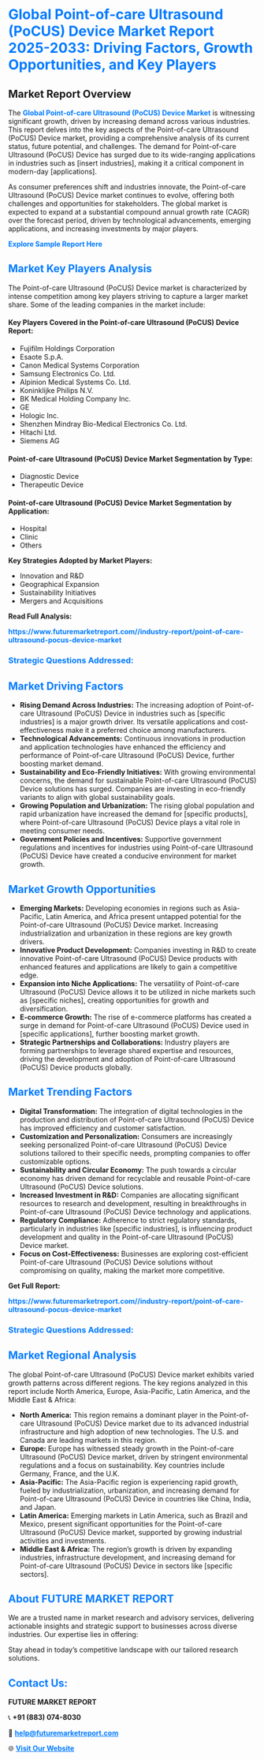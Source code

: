 <h1 style="color: #007BFF;">Global Point-of-care Ultrasound (PoCUS) Device Market Report 2025-2033: Driving Factors, Growth Opportunities, and Key Players</h1>

<section id="overview">
<h2>Market Report Overview</h2>
<p>The <a href="https://www.futuremarketreport.com//industry-report/point-of-care-ultrasound-pocus-device-market" style="color: #007BFF; text-decoration: none;"><strong>Global Point-of-care Ultrasound (PoCUS) Device Market</strong></a> is witnessing significant growth, driven by increasing demand across various industries. This report delves into the key aspects of the Point-of-care Ultrasound (PoCUS) Device market, providing a comprehensive analysis of its current status, future potential, and challenges. The demand for Point-of-care Ultrasound (PoCUS) Device has surged due to its wide-ranging applications in industries such as [insert industries], making it a critical component in modern-day [applications].</p>
<p>As consumer preferences shift and industries innovate, the Point-of-care Ultrasound (PoCUS) Device market continues to evolve, offering both challenges and opportunities for stakeholders. The global market is expected to expand at a substantial compound annual growth rate (CAGR) over the forecast period, driven by technological advancements, emerging applications, and increasing investments by major players.</p>
</section>

<section id="overview">
<p><a href="https://www.futuremarketreport.com//request-sample/reportId=79454" style="color: #007BFF; text-decoration: none;"><strong>Explore Sample Report Here</strong></a></p>
</section>

<section id="key-players">
<h2 style="color: #007BFF;">Market Key Players Analysis</h2>
<p>The Point-of-care Ultrasound (PoCUS) Device market is characterized by intense competition among key players striving to capture a larger market share. Some of the leading companies in the market include:</p>
<h4>Key Players Covered in the Point-of-care Ultrasound (PoCUS) Device Report:</h4>
<ul><li>Fujifilm Holdings Corporation</li><li>Esaote S.p.A.</li><li>Canon Medical Systems Corporation</li><li>Samsung Electronics Co. Ltd.</li><li>Alpinion Medical Systems Co. Ltd.</li><li>Koninklijke Philips N.V.</li><li>BK Medical Holding Company Inc.</li><li>GE</li><li>Hologic Inc.</li><li>Shenzhen Mindray Bio-Medical Electronics Co. Ltd.</li><li>Hitachi Ltd.</li><li>Siemens AG</li></ul>
<h4>Point-of-care Ultrasound (PoCUS) Device Market Segmentation by Type:</h4>
<ul><li>Diagnostic Device</li><li>Therapeutic Device</li></ul>

<h4>Point-of-care Ultrasound (PoCUS) Device Market Segmentation by Application:</h4>
<ul><li>Hospital</li><li>Clinic</li><li>Others</li></ul>
<p><strong>Key Strategies Adopted by Market Players:</strong></p>
<ul>
<li>Innovation and R&D</li>
<li>Geographical Expansion</li>
<li>Sustainability Initiatives</li>
<li>Mergers and Acquisitions</li>
</ul>
</section>

<section>
<p><strong>Read Full Analysis: </strong></p><a href="https://www.futuremarketreport.com//industry-report/point-of-care-ultrasound-pocus-device-market" style="color: #007BFF; text-decoration: none;"><strong>https://www.futuremarketreport.com//industry-report/point-of-care-ultrasound-pocus-device-market</strong></a>
<h3 style="color: #007BFF;">Strategic Questions Addressed:</h3>
</section>

<section id="driving-factors">
<h2 style="color: #007BFF;">Market Driving Factors</h2>
<ul>
<li><strong>Rising Demand Across Industries:</strong> The increasing adoption of Point-of-care Ultrasound (PoCUS) Device in industries such as [specific industries] is a major growth driver. Its versatile applications and cost-effectiveness make it a preferred choice among manufacturers.</li>
<li><strong>Technological Advancements:</strong> Continuous innovations in production and application technologies have enhanced the efficiency and performance of Point-of-care Ultrasound (PoCUS) Device, further boosting market demand.</li>
<li><strong>Sustainability and Eco-Friendly Initiatives:</strong> With growing environmental concerns, the demand for sustainable Point-of-care Ultrasound (PoCUS) Device solutions has surged. Companies are investing in eco-friendly variants to align with global sustainability goals.</li>
<li><strong>Growing Population and Urbanization:</strong> The rising global population and rapid urbanization have increased the demand for [specific products], where Point-of-care Ultrasound (PoCUS) Device plays a vital role in meeting consumer needs.</li>
<li><strong>Government Policies and Incentives:</strong> Supportive government regulations and incentives for industries using Point-of-care Ultrasound (PoCUS) Device have created a conducive environment for market growth.</li>
</ul>
</section>

<section id="growth-opportunities">
<h2 style="color: #007BFF;">Market Growth Opportunities</h2>
<ul>
<li><strong>Emerging Markets:</strong> Developing economies in regions such as Asia-Pacific, Latin America, and Africa present untapped potential for the Point-of-care Ultrasound (PoCUS) Device market. Increasing industrialization and urbanization in these regions are key growth drivers.</li>
<li><strong>Innovative Product Development:</strong> Companies investing in R&D to create innovative Point-of-care Ultrasound (PoCUS) Device products with enhanced features and applications are likely to gain a competitive edge.</li>
<li><strong>Expansion into Niche Applications:</strong> The versatility of Point-of-care Ultrasound (PoCUS) Device allows it to be utilized in niche markets such as [specific niches], creating opportunities for growth and diversification.</li>
<li><strong>E-commerce Growth:</strong> The rise of e-commerce platforms has created a surge in demand for Point-of-care Ultrasound (PoCUS) Device used in [specific applications], further boosting market growth.</li>
<li><strong>Strategic Partnerships and Collaborations:</strong> Industry players are forming partnerships to leverage shared expertise and resources, driving the development and adoption of Point-of-care Ultrasound (PoCUS) Device products globally.</li>
</ul>
</section>

<section id="trending-factors">
<h2 style="color: #007BFF;">Market Trending Factors</h2>
<ul>
<li><strong>Digital Transformation:</strong> The integration of digital technologies in the production and distribution of Point-of-care Ultrasound (PoCUS) Device has improved efficiency and customer satisfaction.</li>
<li><strong>Customization and Personalization:</strong> Consumers are increasingly seeking personalized Point-of-care Ultrasound (PoCUS) Device solutions tailored to their specific needs, prompting companies to offer customizable options.</li>
<li><strong>Sustainability and Circular Economy:</strong> The push towards a circular economy has driven demand for recyclable and reusable Point-of-care Ultrasound (PoCUS) Device solutions.</li>
<li><strong>Increased Investment in R&D:</strong> Companies are allocating significant resources to research and development, resulting in breakthroughs in Point-of-care Ultrasound (PoCUS) Device technology and applications.</li>
<li><strong>Regulatory Compliance:</strong> Adherence to strict regulatory standards, particularly in industries like [specific industries], is influencing product development and quality in the Point-of-care Ultrasound (PoCUS) Device market.</li>
<li><strong>Focus on Cost-Effectiveness:</strong> Businesses are exploring cost-efficient Point-of-care Ultrasound (PoCUS) Device solutions without compromising on quality, making the market more competitive.</li>
</ul>
</section>

<section>
<p><strong>Get Full Report: </strong></p><a href="https://www.futuremarketreport.com//industry-report/point-of-care-ultrasound-pocus-device-market" style="color: #007BFF; text-decoration: none;"><strong>https://www.futuremarketreport.com//industry-report/point-of-care-ultrasound-pocus-device-market</strong></a>
<h3 style="color: #007BFF;">Strategic Questions Addressed:</h3>
</section>


<section id="regional-analysis">
<h2 style="color: #007BFF;">Market Regional Analysis</h2>
<p>The global Point-of-care Ultrasound (PoCUS) Device market exhibits varied growth patterns across different regions. The key regions analyzed in this report include North America, Europe, Asia-Pacific, Latin America, and the Middle East & Africa:</p>
<ul>
<li><strong>North America:</strong> This region remains a dominant player in the Point-of-care Ultrasound (PoCUS) Device market due to its advanced industrial infrastructure and high adoption of new technologies. The U.S. and Canada are leading markets in this region.</li>
<li><strong>Europe:</strong> Europe has witnessed steady growth in the Point-of-care Ultrasound (PoCUS) Device market, driven by stringent environmental regulations and a focus on sustainability. Key countries include Germany, France, and the U.K.</li>
<li><strong>Asia-Pacific:</strong> The Asia-Pacific region is experiencing rapid growth, fueled by industrialization, urbanization, and increasing demand for Point-of-care Ultrasound (PoCUS) Device in countries like China, India, and Japan.</li>
<li><strong>Latin America:</strong> Emerging markets in Latin America, such as Brazil and Mexico, present significant opportunities for the Point-of-care Ultrasound (PoCUS) Device market, supported by growing industrial activities and investments.</li>
<li><strong>Middle East & Africa:</strong> The region’s growth is driven by expanding industries, infrastructure development, and increasing demand for Point-of-care Ultrasound (PoCUS) Device in sectors like [specific sectors].</li>
</ul>
</section>

<footer>
<h2 style="color: #007BFF;">About FUTURE MARKET REPORT</h2>
<p>We are a trusted name in market research and advisory services, delivering actionable insights and strategic support to businesses across diverse industries. Our expertise lies in offering:</p>

<p>Stay ahead in today’s competitive landscape with our tailored research solutions.</p>

<h2 style="color: #007BFF;">Contact Us:</h2>
<p><strong>FUTURE MARKET REPORT</strong></p>
<p>📞 <strong>+91 (883) 074-8030</strong></p>
<p>📧 <strong><a href="mailto:help@futuremarketreport.com" style="color: #007BFF;">help@futuremarketreport.com</a></strong></p>
<p>🌐 <strong><a href="https://www.futuremarketreport.com/" style="color: #007BFF;">Visit Our Website</a></strong></p>
</footer>